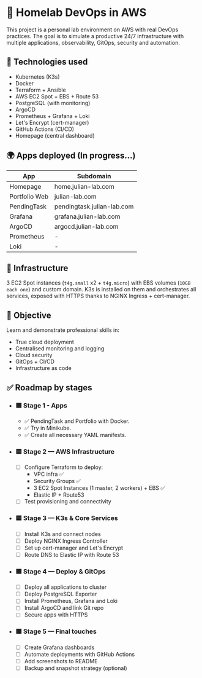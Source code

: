# 🧱 Homelab DevOps in AWS
This project is a personal lab environment on AWS with real DevOps practices. The goal is to simulate a productive 24/7 infrastructure with multiple applications, observability, GitOps, security and automation.

## 🚀 Technologies used
- Kubernetes (K3s)
- Docker
- Terraform + Ansible
- AWS EC2 Spot + EBS + Route 53
- PostgreSQL (with monitoring)
- ArgoCD
- Prometheus + Grafana + Loki
- Let's Encrypt (cert-manager)
- GitHub Actions (CI/CD)
- Homepage (central dashboard)

## 🌍 Apps deployed (In progress...)
| App               | Subdomain              |
|-------------------|--------------------------|
| Homepage          | home.julian-lab.com      |
| Portfolio Web     | julian-lab.com           |
| PendingTask       | pendingtask.julian-lab.com   |
| Grafana           | grafana.julian-lab.com   |
| ArgoCD            | argocd.julian-lab.com    |
| Prometheus        |           -              |
| Loki              |           -              |

## 🧩 Infrastructure
3 EC2 Spot instances (`t4g.small` x2 + `t4g.micro`) with EBS volumes (`10GB each one`) and custom domain. K3s is installed on them and orchestrates all services, exposed with HTTPS thanks to NGINX Ingress + cert-manager.

## 🧠 Objective
Learn and demonstrate professional skills in:

- True cloud deployment
- Centralised monitoring and logging
- Cloud security
- GitOps + CI/CD
- Infrastructure as code

## ✅ Roadmap by stages
- ### 🟩 Stage 1 - Apps
    - ✅ PendingTask and Portfolio with Docker.
    - ✅ Try in Minikube.
    - ✅ Create all necessary YAML manifests.

- ### 🟨 Stage 2 — AWS Infrastructure
    - ☐ Configure Terraform to deploy:
        - VPC infra ✅
        - Security Groups ✅
        - 3 EC2 Spot Instances (1 master, 2 workers) + EBS ✅
        - Elastic IP + Route53
    - ☐ Test provisioning and connectivity

- ### 🟨 Stage 3 — K3s & Core Services
    - ☐ Install K3s and connect nodes
    - ☐ Deploy NGINX Ingress Controller
    - ☐ Set up cert-manager and Let's Encrypt
    - ☐ Route DNS to Elastic IP with Route 53

- ### 🟦 Stage 4 — Deploy & GitOps
    - ☐ Deploy all applications to cluster
    - ☐ Deploy PostgreSQL Exporter
    - ☐ Install Prometheus, Grafana and Loki
    - ☐ Install ArgoCD and link Git repo
    - ☐ Secure apps with HTTPS

- ### 🟪 Stage 5 — Final touches
    - ☐ Create Grafana dashboards
    - ☐ Automate deployments with GitHub Actions
    - ☐ Add screenshots to README
    - ☐ Backup and snapshot strategy (optional)